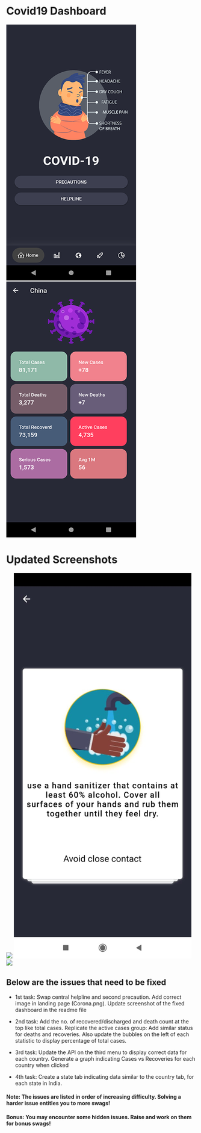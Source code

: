 # Covid19 Dashboard

![](assests/Screenshot_1585030797Small.png)
![](assests/Screenshot_1585030841Small.png)
# Updated Screenshots
![](assests/Updated_landingscreenimg.jpeg)
![](assests/Updated_Precautions.jpeg)
![](assests/helpline.jpeg)


## Below are the issues that need to be fixed

- 1st task: Swap central helpline and second precaution.
	  Add correct image in landing page (Corona.png).
	  Update screenshot of the fixed dashboard in the readme file

- 2nd task: Add the no. of recovered/discharged and death count at the top like total cases.
	  Replicate the active cases group: Add similar status for deaths and recoveries. 
	  Also update the bubbles on the left of each statistic to display percentage of total cases.

- 3rd task: Update the API on the third menu to display correct data for each country.
	  Generate a graph indicating Cases vs Recoveries for each country when clicked

- 4th task: Create a state tab indicating data similar to the country tab, for each state in India.

#### Note: The issues are listed in order of increasing difficulty. Solving a harder issue entitles you to more swags!

#### Bonus: You may encounter some hidden issues. Raise and work on them for bonus swags!


